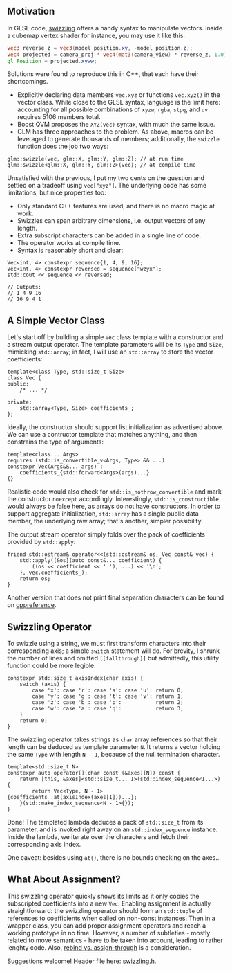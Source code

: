 ## Motivation

In GLSL code, [swizzling](https://www.khronos.org/opengl/wiki/Data_Type_(GLSL)#Swizzling) offers a handy syntax to manipulate vectors.
Inside a cubemap vertex shader for instance, you may use it like this:

```glsl
vec3 reverse_z = vec3(model_position.xy, -model_position.z);
vec4 projected = camera_proj * vec4(mat3(camera_view) * reverse_z, 1.0);
gl_Position = projected.xyww;
```

Solutions were found to reproduce this in C++, that each have their shortcomings.
* Explicitly declaring data members `vec.xyz` or functions `vec.xyz()` in the vector class.
  While close to the GLSL syntax, language is the limit here: accounting for all possible combinations of `xyzw`, `rgba`, `stpq`, and `uv` requires 5106 members total.
* Boost QVM proposes the `XYZ(vec)` syntax, with much the same issue.
* GLM has three approaches to the problem.
  As above, macros can be leveraged to generate thousands of members; additionally, the `swizzle` function does the job two ways:

```cpp20
glm::swizzle(vec, glm::X, glm::Y, glm::Z); // at run time
glm::swizzle<glm::X, glm::Y, glm::Z>(vec); // at compile time
```

Unsatisfied with the previous, I put my two cents on the question and settled on a tradeoff using `vec["xyz"]`.
The underlying code has some limitations, but nice properties too:
* Only standard C++ features are used, and there is no macro magic at work.
* Swizzles can span arbitrary dimensions, i.e. output vectors of any length.
* Extra subscript characters can be added in a single line of code.
* The operator works at compile time.
* Syntax is reasonably short and clear:

```cpp20
Vec<int, 4> constexpr sequence{1, 4, 9, 16};
Vec<int, 4> constexpr reversed = sequence["wzyx"];
std::cout << sequence << reversed;

// Outputs:
// 1 4 9 16
// 16 9 4 1
```

## A Simple Vector Class

Let's start off by building a simple `Vec` class template with a constructor and a stream output operator.
The template parameters will be its `Type` and `Size`, mimicking `std::array`; in fact, I will use an `std::array` to store the vector coefficients:

```cpp20
template<class Type, std::size_t Size>
class Vec {
public:
    /* ... */

private:
    std::array<Type, Size> coefficients_;
};
```

Ideally, the constructor should support list initialization as advertised above.
We can use a contructor template that matches anything, and then constrains the type of arguments:

```cpp20
template<class... Args>
requires (std::is_convertible_v<Args, Type> && ...)
constexpr Vec(Args&&... args) :
    coefficients_{std::forward<Args>(args)...}
{}
```

Realistic code would also check for `std::is_nothrow_convertible` and mark the constructor `noexcept` accordingly.
Interestingly, `std::is_constructible` would always be false here, as arrays do not have constructors.
In order to support aggregate initialization, `std::array` has a single public data member, the underlying raw array; that's another, simpler possibility.

The output stream operator simply folds over the pack of coefficients provided by `std::apply`:

```cpp20
friend std::ostream& operator<<(std::ostream& os, Vec const& vec) {
    std::apply([&os](auto const&... coefficient) {
        ((os << coefficient << ' '), ...) << '\n';
    }, vec.coefficients_);
    return os;
}
```

Another version that does not print final separation characters can be found on [cppreference](https://en.cppreference.com/w/cpp/utility/apply).

## Swizzling Operator

To swizzle using a string, we must first transform characters into their corresponding axis; a simple `switch` statement will do.
For brevity, I shrunk the number of lines and omitted `[[fallthrough]]` but admittedly, this utility function could be more legible.

```cpp20
constexpr std::size_t axisIndex(char axis) {
    switch (axis) {
        case 'x': case 'r': case 's': case 'u': return 0;
        case 'y': case 'g': case 't': case 'v': return 1;
        case 'z': case 'b': case 'p':           return 2;
        case 'w': case 'a': case 'q':           return 3;
    }
    return 0;
}
```

The swizzling operator takes strings as `char` array references so that their length can be deduced as template parameter `N`.
It returns a vector holding the same `Type` with length `N - 1`, because of the null termination character.

```cpp20
template<std::size_t N>
constexpr auto operator[](char const (&axes)[N]) const {
    return [this, &axes]<std::size_t... I>(std::index_sequence<I...>) {
        return Vec<Type, N - 1>{coefficients_.at(axisIndex(axes[I]))...};
    }(std::make_index_sequence<N - 1>{});
}
```

Done!
The templated lambda deduces a pack of `std::size_t` from its parameter, and is invoked right away on an `std::index_sequence` instance.
Inside the lambda, we iterate over the characters and fetch their corresponding axis index.

One caveat: besides using `at()`, there is no bounds checking on the axes...

## What About Assignment?

This swizzling operator quickly shows its limits as it only copies the subscripted coefficients into a new `Vec`.
Enabling assignment is actually straightforward: the swizzling operator should form an `std::tuple` of references to coefficients when called on non-const instances.
Then in a wrapper class, you can add proper assignment operators and reach a working prototype in no time.
However, a number of subtleties - mostly related to move semantics - have to be taken into account, leading to rather lenghty code.
Also, [rebind vs. assign-through](https://thephd.github.io/to-bind-and-loose-a-reference-optional) is a consideration.

Suggestions welcome!
Header file here: [swizzling.h](./swizzling.h).
